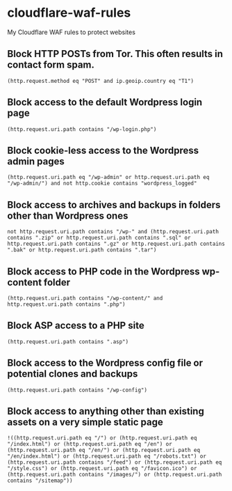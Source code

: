 # cloudflare-waf-rules
My Cloudflare WAF rules to protect websites

## Block HTTP POSTs from Tor. This often results in contact form spam.

`(http.request.method eq "POST" and ip.geoip.country eq "T1")`

## Block access to the default Wordpress login page

`(http.request.uri.path contains "/wp-login.php")`

## Block cookie-less access to the Wordpress admin pages

`(http.request.uri.path eq "/wp-admin" or http.request.uri.path eq "/wp-admin/") and not http.cookie contains "wordpress_logged"`

## Block access to archives and backups in folders other than Wordpress ones

`not http.request.uri.path contains "/wp-" and (http.request.uri.path contains ".zip" or http.request.uri.path contains ".sql" or http.request.uri.path contains ".gz" or http.request.uri.path contains ".bak" or http.request.uri.path contains ".tar")`

## Block access to PHP code in the Wordpress wp-content folder

`(http.request.uri.path contains "/wp-content/" and http.request.uri.path contains ".php")`

## Block ASP access to a PHP site

`(http.request.uri.path contains ".asp")`

## Block access to the Wordpress config file or potential clones and backups

`(http.request.uri.path contains "/wp-config")`

## Block access to anything other than existing assets on a very simple static page

`!((http.request.uri.path eq "/") or (http.request.uri.path eq "/index.html") or (http.request.uri.path eq "/en") or (http.request.uri.path eq "/en/") or (http.request.uri.path eq "/en/index.html") or (http.request.uri.path eq "/robots.txt") or (http.request.uri.path contains "/feed") or (http.request.uri.path eq "/style.css") or (http.request.uri.path eq "/favicon.ico") or (http.request.uri.path contains "/images/") or (http.request.uri.path contains "/sitemap"))`
